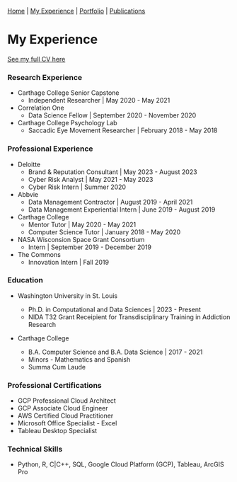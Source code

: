 [Home](index.md) | [My Experience](Experience.md) | [Portfolio](Portfolio.md) | [Publications](Publications.md)  

# My Experience 

[See my full CV here](BWellenOsweiler_CV_Sept2023.pdf)

### Research Experience
* Carthage College Senior Capstone
    * Independent Researcher \| May 2020 - May 2021  
* Correlation One
    * Data Science Fellow \| September 2020 - November 2020
* Carthage College Psychology Lab
    * Saccadic Eye Movement Researcher \| February 2018 - May 2018  

### Professional Experience
* Deloitte
    * Brand & Reputation Consultant \| May 2023 - August 2023  
    * Cyber Risk Analyst \| May 2021 - May 2023  
    * Cyber Risk Intern \| Summer 2020  
* Abbvie
    * Data Management Contractor \| August 2019 - April 2021
    * Data Management Experiential Intern \| June 2019 - August 2019
* Carthage College
    * Mentor Tutor \| May 2020 - May 2021
    * Computer Science Tutor \| January 2018 - May 2020
* NASA Wisconsion Space Grant Consortium
    * Intern \| September 2019 - December 2019
* The Commons
    * Innovation Intern \| Fall 2019  

### Education
* Washington University in St. Louis
    * Ph.D. in Computational and Data Sciences \| 2023 - Present   
    * NIDA T32 Grant Receipient for Transdisciplinary Training in Addiction Research   

* Carthage College 
    * B.A. Computer Science and B.A. Data Science \| 2017 - 2021   
    * Minors - Mathematics and Spanish
    * Summa Cum Laude  

### Professional Certifications
* GCP Professional Cloud Architect  
* GCP Associate Cloud Engineer  
* AWS Certified Cloud Practitioner  
* Microsoft Office Specialist - Excel  
* Tableau Desktop Specialist  
  
### Technical Skills
* Python, R, C\|C++, SQL, Google Cloud Platform (GCP), Tableau, ArcGIS Pro  

